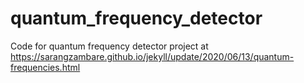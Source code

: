 # quantum_frequency_detector
Code for quantum frequency detector project at 
https://sarangzambare.github.io/jekyll/update/2020/06/13/quantum-frequencies.html
